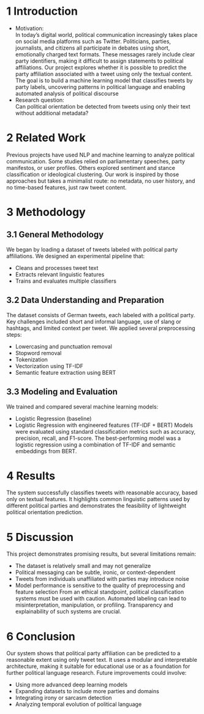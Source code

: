 # 1 Introduction
- Motivation:  
In today’s digital world, political communication increasingly takes place on social media platforms such as
Twitter. Politicians, parties, journalists, and citizens all participate in debates using short, emotionally
charged text formats. These messages rarely include clear party identifiers, making it difficult to assign
statements to political affiliations.
Our project explores whether it is possible to predict the party affiliation associated with a tweet using
only the textual content. The goal is to build a machine learning model that classifies tweets by party
labels, uncovering patterns in political language and enabling automated analysis of political discourse
- Research question:  
Can political orientation be detected from tweets using only their text without additional metadata?
# 2 Related Work
Previous projects have used NLP and machine learning to analyze political communication. Some studies relied on parliamentary speeches, party manifestos, or user profiles. Others explored sentiment and stance classification or ideological clustering. Our work is inspired by those approaches but takes a minimalist route: no metadata, no user history, and no time-based features,  just raw tweet content.
# 3 Methodology
## 3.1 General Methodology
We began by loading a dataset of tweets labeled with political party affiliations. We designed an
experimental pipeline that:
- Cleans and processes tweet text
- Extracts relevant linguistic features
- Trains and evaluates multiple classifiers
## 3.2 Data Understanding and Preparation
The dataset consists of German tweets, each labeled with a political party. Key challenges included short and
informal language, use of slang or hashtags, and limited context per tweet.
We applied several preprocessing steps:
- Lowercasing and punctuation removal
- Stopword removal
- Tokenization
- Vectorization using TF-IDF
- Semantic feature extraction using BERT
## 3.3 Modeling and Evaluation
We trained and compared several machine learning models:
- Logistic Regression (baseline)
- Logistic Regression with engineered features (TF-IDF + BERT)
Models were evaluated using standard classification metrics such as accuracy, precision, recall, and F1-score.
The best-performing model was a logistic regression using a combination of TF-IDF and semantic embeddings from
BERT.
# 4 Results
The system successfully classifies tweets with reasonable accuracy, based only on textual features. It
highlights common linguistic patterns used by different political parties and demonstrates the feasibility of
lightweight political orientation prediction.
# 5 Discussion
This project demonstrates promising results, but several limitations remain:
- The dataset is relatively small and may not generalize
- Political messaging can be subtle, ironic, or context-dependent
- Tweets from individuals unaffiliated with parties may introduce noise
- Model performance is sensitive to the quality of preprocessing and feature selection
From an ethical standpoint, political classification systems must be used with caution. Automated labeling can
lead to misinterpretation, manipulation, or profiling. Transparency and explainability of such systems are
crucial.
# 6 Conclusion
Our system shows that political party affiliation can be predicted to a reasonable extent using only tweet
text. It uses a modular and interpretable architecture, making it suitable for educational use or as a
foundation for further political language research.
Future improvements could involve:
- Using more advanced deep learning models
- Expanding datasets to include more parties and domains
- Integrating irony or sarcasm detection
- Analyzing temporal evolution of political language
